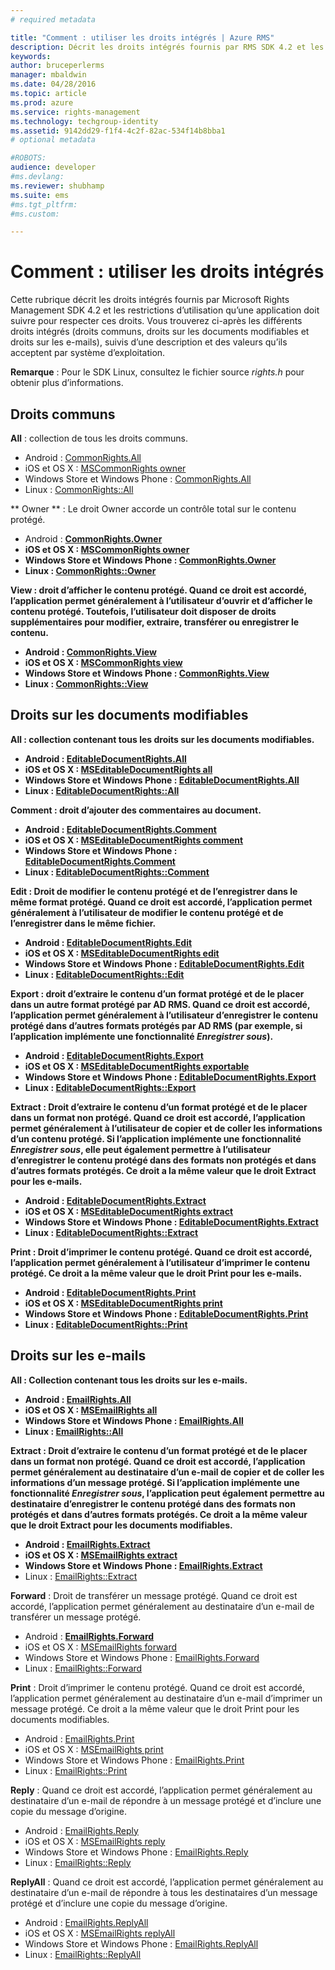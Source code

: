 ```yaml
---
# required metadata

title: "Comment : utiliser les droits intégrés | Azure RMS"
description: Décrit les droits intégrés fournis par RMS SDK 4.2 et les restrictions d’utilisation qu’une application doit suivre pour respecter ces droits.
keywords:
author: bruceperlerms
manager: mbaldwin
ms.date: 04/28/2016
ms.topic: article
ms.prod: azure
ms.service: rights-management
ms.technology: techgroup-identity
ms.assetid: 9142dd29-f1f4-4c2f-82ac-534f14b8bba1
# optional metadata

#ROBOTS:
audience: developer
#ms.devlang:
ms.reviewer: shubhamp
ms.suite: ems
#ms.tgt_pltfrm:
#ms.custom:

---
```


# Comment : utiliser les droits intégrés

Cette rubrique décrit les droits intégrés fournis par Microsoft Rights Management SDK 4.2 et les restrictions d’utilisation qu’une application doit suivre pour respecter ces droits. Vous trouverez ci-après les différents droits intégrés (droits communs, droits sur les documents modifiables et droits sur les e-mails), suivis d’une description et des valeurs qu’ils acceptent par système d’exploitation.

**Remarque** : Pour le SDK Linux, consultez le fichier source *rights.h* pour obtenir plus d’informations.

## Droits communs ##

**All** : collection de tous les droits communs.
- Android : [CommonRights.All](/rights-management/sdk/4.2/api/android/commonrights#msipcthin2_commonrights_class_java_ALL)
- iOS et OS X : [MSCommonRights owner](/rights-management/sdk/4.2/api/iOS/mscommonrights#msipcthin2_mscommonrights_interface_objc___NSString__owner_)
- Windows Store et Windows Phone : [CommonRights.All</strong>](/rights-management/sdk/4.2/api/winrt/commonrights#msipcthin2_commonrights)
- Linux : [CommonRights::All](http://azuread.github.io/rms-sdk-for-cpp/classrmscore_1_1modernapi_1_1CommonRights.html)

** Owner ** : Le droit Owner accorde un contrôle total sur le contenu protégé.
- Android : [<strong>CommonRights.Owner](/rights-management/sdk/4.2/api/android/commonrights#msipcthin2_commonrights_class_java_Owner)
- iOS et OS X : [MSCommonRights owner](/rights-management/sdk/4.2/api/iOS/mscommonrights#msipcthin2_mscommonrights_interface_objc___NSString__owner_)
- Windows Store et Windows Phone : [CommonRights.Owner](/rights-management/sdk/4.2/api/winrt/commonrights#msipcthin2_commonrights_owner)
- Linux : [CommonRights::Owner](http://azuread.github.io/rms-sdk-for-cpp/classrmscore_1_1modernapi_1_1CommonRights.html)

**View** : droit d’afficher le contenu protégé. Quand ce droit est accordé, l’application permet généralement à l’utilisateur d’ouvrir et d’afficher le contenu protégé. Toutefois, l’utilisateur doit disposer de droits supplémentaires pour modifier, extraire, transférer ou enregistrer le contenu.

- Android : [CommonRights.View](/rights-management/sdk/4.2/api/android/commonrights#msipcthin2_commonrights_class_java_View)
- iOS et OS X : [MSCommonRights view](/rights-management/sdk/4.2/api/iOS/mscommonrights#msipcthin2_mscommonrights_interface_objc___NSString__owner_)
- Windows Store et Windows Phone : [CommonRights.View](/rights-management/sdk/4.2/api/android/commonrights#msipcthin2_commonrights_class_java_View)
- Linux : [CommonRights::View](http://azuread.github.io/rms-sdk-for-cpp/classrmscore_1_1modernapi_1_1CommonRights.html)</li>

 

## Droits sur les documents modifiables ##
**All** : collection contenant tous les droits sur les documents modifiables.
- Android : [EditableDocumentRights.All](/rights-management/sdk/4.2/api/android/editabledocumentrights#msipcthin2_editabledocumentrights_class_java_ALL)
- iOS et OS X : [MSEditableDocumentRights all](/rights-management/sdk/4.2/api/iOS/mseditabledocumentrights#msipcthin2_mseditabledocumentrights_interface_objc)
- Windows Store et Windows Phone : [EditableDocumentRights.All](/rights-management/sdk/4.2/api/winrt/editabledocumentrights#msipcthin2_editabledocumentrights_all)
- Linux : [EditableDocumentRights::All](http://azuread.github.io/rms-sdk-for-cpp/classrmscore_1_1modernapi_1_1EditableDocumentRights.html)

**Comment** : droit d’ajouter des commentaires au document.
- Android : [EditableDocumentRights.Comment](/rights-management/sdk/4.2/api/android/editabledocumentrights#msipcthin2_editabledocumentrights_class_java_Comment)
- iOS et OS X : [MSEditableDocumentRights comment](/rights-management/sdk/4.2/api/iOS/mseditabledocumentrights#msipcthin2_mseditabledocumentrights_interface_objc)
- Windows Store et Windows Phone : [EditableDocumentRights.Comment](/rights-management/sdk/4.2/api/winrt/editabledocumentrights#msipcthin2_editabledocumentrights__comment)
- Linux : [EditableDocumentRights::Comment](http://azuread.github.io/rms-sdk-for-cpp/classrmscore_1_1modernapi_1_1EditableDocumentRights.html)

**Edit** : Droit de modifier le contenu protégé et de l’enregistrer dans le même format protégé. Quand ce droit est accordé, l’application permet généralement à l’utilisateur de modifier le contenu protégé et de l’enregistrer dans le même fichier.
- Android : [EditableDocumentRights.Edit](/rights-management/sdk/4.2/api/android/editabledocumentrights#msipcthin2_editabledocumentrights_class_java_Edit)
- iOS et OS X : [MSEditableDocumentRights edit](/rights-management/sdk/4.2/api/iOS/mseditabledocumentrights#msipcthin2_mseditabledocumentrights_interface_objc)
- Windows Store et Windows Phone : [EditableDocumentRights.Edit](/rights-management/sdk/4.2/api/winrt/editabledocumentrights#msipcthin2_editabledocumentrights_edit)
- Linux : [EditableDocumentRights::Edit](http://azuread.github.io/rms-sdk-for-cpp/classrmscore_1_1modernapi_1_1EditableDocumentRights.html)

**Export** : droit d’extraire le contenu d’un format protégé et de le placer dans un autre format protégé par AD RMS. Quand ce droit est accordé, l’application permet généralement à l’utilisateur d’enregistrer le contenu protégé dans d’autres formats protégés par AD RMS (par exemple, si l’application implémente une fonctionnalité *Enregistrer sous*).

- Android : [EditableDocumentRights.Export](/rights-management/sdk/4.2/api/android/editabledocumentrights#msipcthin2_editabledocumentrights_class_java_Export)
- iOS et OS X : [MSEditableDocumentRights exportable](/rights-management/sdk/4.2/api/iOS/mseditabledocumentrights#msipcthin2_mseditabledocumentrights_interface_objc)
- Windows Store et Windows Phone : [EditableDocumentRights.Export](/rights-management/sdk/4.2/api/winrt/editabledocumentrights#msipcthin2_editabledocumentrights_export)
- Linux : [EditableDocumentRights::Export](http://azuread.github.io/rms-sdk-for-cpp/classrmscore_1_1modernapi_1_1EditableDocumentRights.html)

**Extract** : Droit d’extraire le contenu d’un format protégé et de le placer dans un format non protégé. Quand ce droit est accordé, l’application permet généralement à l’utilisateur de copier et de coller les informations d’un contenu protégé. Si l’application implémente une fonctionnalité <em>Enregistrer sous</em>, elle peut également permettre à l’utilisateur d’enregistrer le contenu protégé dans des formats non protégés et dans d’autres formats protégés. Ce droit a la même valeur que le droit Extract pour les e-mails.

- Android : [EditableDocumentRights.Extract](/rights-management/sdk/4.2/api/android/editabledocumentrights#msipcthin2_editabledocumentrights_class_java_Extract)
- iOS et OS X : [MSEditableDocumentRights extract](/rights-management/sdk/4.2/api/iOS/mseditabledocumentrights#msipcthin2_mseditabledocumentrights_interface_objc)
- Windows Store et Windows Phone : [EditableDocumentRights.Extract](/rights-management/sdk/4.2/api/winrt/editabledocumentrights#msipcthin2_editabledocumentrights_extract)
- Linux : [EditableDocumentRights::Extract](http://azuread.github.io/rms-sdk-for-cpp/classrmscore_1_1modernapi_1_1EditableDocumentRights.html)

**Print** : Droit d’imprimer le contenu protégé. Quand ce droit est accordé, l’application permet généralement à l’utilisateur d’imprimer le contenu protégé. Ce droit a la même valeur que le droit Print pour les e-mails.

- Android : [EditableDocumentRights.Print](/rights-management/sdk/4.2/api/android/editabledocumentrights#msipcthin2_editabledocumentrights_class_java_Print)
- iOS et OS X : [MSEditableDocumentRights print](/rights-management/sdk/4.2/api/iOS/mseditabledocumentrights#msipcthin2_mseditabledocumentrights_interface_objc)
- Windows Store et Windows Phone : [EditableDocumentRights.Print](/rights-management/sdk/4.2/api/winrt/editabledocumentrights#msipcthin2_editabledocumentrights_print)
- Linux : [EditableDocumentRights::Print](http://azuread.github.io/rms-sdk-for-cpp/classrmscore_1_1modernapi_1_1EditableDocumentRights.html)

 

## Droits sur les e-mails ##

**All** : Collection contenant tous les droits sur les e-mails.
- Android : [EmailRights.All](/rights-management/sdk/4.2/api/android/emailrights#msipcthin2_emailrights_class_java_ALL)
- iOS et OS X : [MSEmailRights all](/rights-management/sdk/4.2/api/iOS/msemailrights#msipcthin2_msemailrights_interface_objc)
- Windows Store et Windows Phone : [EmailRights.All](/rights-management/sdk/4.2/api/winrt/emailrights#msipcthin2_emailrights_all)
- Linux : [EmailRights::All](http://azuread.github.io/rms-sdk-for-cpp/classrmscore_1_1modernapi_1_1EmailRights.html)

**Extract** : Droit d’extraire le contenu d’un format protégé et de le placer dans un format non protégé. Quand ce droit est accordé, l’application permet généralement au destinataire d’un e-mail de copier et de coller les informations d’un message protégé. Si l’application implémente une fonctionnalité <em>Enregistrer sous</em>, l’application peut également permettre au destinataire d’enregistrer le contenu protégé dans des formats non protégés et dans d’autres formats protégés. Ce droit a la même valeur que le droit Extract pour les documents modifiables.

- Android : [EmailRights.Extract](/rights-management/sdk/4.2/api/android/emailrights#msipcthin2_emailrights_class_java_Extract)
- iOS et OS X : [MSEmailRights extract](/rights-management/sdk/4.2/api/iOS/msemailrights#msipcthin2_msemailrights_interface_objc)
- Windows Store et Windows Phone : [EmailRights.Extract</strong>](/rights-management/sdk/4.2/api/winrt/emailrights#msipcthin2_emailrights_extract)
- Linux : [EmailRights::Extract](http://azuread.github.io/rms-sdk-for-cpp/classrmscore_1_1modernapi_1_1EmailRights.html)

**Forward** : Droit de transférer un message protégé. Quand ce droit est accordé, l’application permet généralement au destinataire d’un e-mail de transférer un message protégé.
- Android : [<strong>EmailRights.Forward</strong>](/rights-management/sdk/4.2/api/android/emailrights#msipcthin2_emailrights_class_java_Forward)
- iOS et OS X : [MSEmailRights forward](/rights-management/sdk/4.2/api/iOS/msemailrights#msipcthin2_msemailrights_interface_objc)
- Windows Store et Windows Phone : [EmailRights.Forward](/rights-management/sdk/4.2/api/winrt/emailrights#msipcthin2_emailrights_forward)
- Linux : [EmailRights::Forward](http://azuread.github.io/rms-sdk-for-cpp/classrmscore_1_1modernapi_1_1EmailRights.html)

**Print** : Droit d’imprimer le contenu protégé. Quand ce droit est accordé, l’application permet généralement au destinataire d’un e-mail d’imprimer un message protégé. Ce droit a la même valeur que le droit Print pour les documents modifiables.

- Android : [EmailRights.Print](/rights-management/sdk/4.2/api/android/emailrights#msipcthin2_emailrights_class_java_Print)
- iOS et OS X : [MSEmailRights print](/rights-management/sdk/4.2/api/iOS/msemailrights#msipcthin2_msemailrights_interface_objc)
- Windows Store et Windows Phone : [EmailRights.Print](/rights-management/sdk/4.2/api/winrt/emailrights#msipcthin2_emailrights_print)
- Linux : [EmailRights::Print](http://azuread.github.io/rms-sdk-for-cpp/classrmscore_1_1modernapi_1_1EmailRights.html)

**Reply** : Quand ce droit est accordé, l’application permet généralement au destinataire d’un e-mail de répondre à un message protégé et d’inclure une copie du message d’origine.

- Android : [EmailRights.Reply](/rights-management/sdk/4.2/api/android/emailrights#msipcthin2_emailrights_class_java_Reply)
- iOS et OS X : [MSEmailRights reply](/rights-management/sdk/4.2/api/iOS/msemailrights#msipcthin2_msemailrights_interface_objc)
- Windows Store et Windows Phone : [EmailRights.Reply](/rights-management/sdk/4.2/api/winrt/emailrights#msipcthin2_emailrights_reply)
- Linux : [EmailRights::Reply](http://azuread.github.io/rms-sdk-for-cpp/classrmscore_1_1modernapi_1_1EmailRights.html)

**ReplyAll** : Quand ce droit est accordé, l’application permet généralement au destinataire d’un e-mail de répondre à tous les destinataires d’un message protégé et d’inclure une copie du message d’origine.

- Android : [EmailRights.ReplyAll</strong>](/rights-management/sdk/4.2/api/android/emailrights#msipcthin2_emailrights_class_java_ReplyAll)
- iOS et OS X : [MSEmailRights replyAll](/rights-management/sdk/4.2/api/iOS/msemailrights#msipcthin2_msemailrights_interface_objc)
- Windows Store et Windows Phone : [EmailRights.ReplyAll](/rights-management/sdk/4.2/api/winrt/emailrights#msipcthin2_emailrights_replyall)
- Linux : [EmailRights::ReplyAll](http://azuread.github.io/rms-sdk-for-cpp/classrmscore_1_1modernapi_1_1EmailRights.html)

 

 

 


<!--HONumber=Apr16_HO4-->


